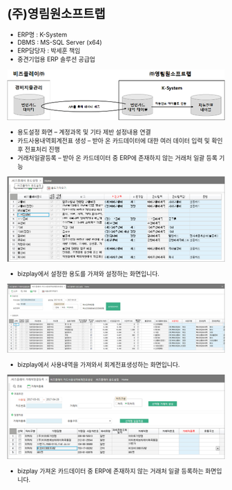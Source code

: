 # \(주\)영림원소프트랩

 - ERP명 : K-System  
 - DBMS : MS-SQL Server \(x64\)  
 - ERP담당자 : 박세훈 책임  
 - 중견기업용 ERP 솔루션 공급업

![\[&#xADF8;&#xB9BC;1\] &#xAD6C;&#xC131;&#xB3C4;](../../../../.gitbook/assets/image%20%28125%29.png)

 - 용도설정 화면 – 계정과목 및 기타 제반 설정내용 연결  
 - 카드사용내역회계전표 생성 – 받아 온 카드데이터에 대한 여러 데이터 입력 및 확인 후 전표처리 진행  
 - 거래처일괄등록 – 받아 온 카드데이터 중 ERP에 존재하지 않는 거래처 일괄 등록 기능

![\[&#xADF8;&#xB9BC;2\] &#xC6A9;&#xB3C4;&#xC124;&#xC815; &#xD654;&#xBA74;](../../../../.gitbook/assets/image%20%28257%29.png)

 - bizplay에서 설정한 용도를 가져와 설정하는 화면입니다.

![\[&#xADF8;&#xB9BC;3\] &#xCE74;&#xB4DC;&#xC0AC;&#xC6A9;&#xB0B4;&#xC5ED;&#xD68C;&#xACC4;&#xC804;&#xD45C;&#xC0DD;&#xC131; &#xD654;&#xBA74;](../../../../.gitbook/assets/image%20%28184%29.png)

 - bizplay에서 사용내역을 가져와서 회계전표생성하는 화면입니다.

![\[&#xADF8;&#xB9BC;4\] &#xAC70;&#xB798;&#xCC98; &#xB4F1;&#xB85D; &#xD654;&#xBA74;](../../../../.gitbook/assets/image%20%2897%29.png)

 - bizplay 가져온 카드데이터 중 ERP에 존재하지 않는 거래처 일괄 등록하는 화면입니다.

